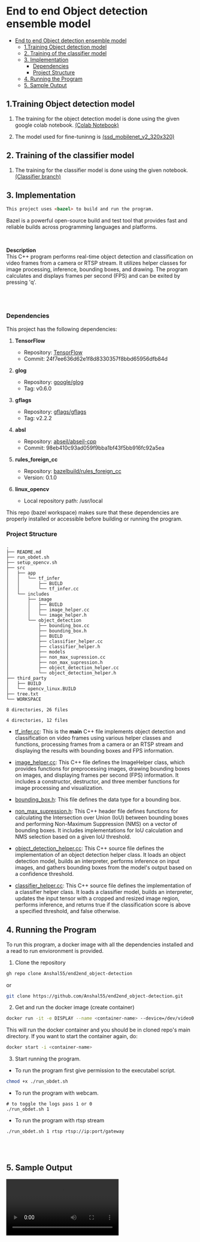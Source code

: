 # End to end Object detection ensemble model

- [End to end Object detection ensemble model](#end-to-end-object-detection-ensemble-model)
  - [1.Training Object detection model](#1training-object-detection-model)
  - [2. Training of the classifier model](#2-training-of-the-classifier-model)
  - [3. Implementation](#3-implementation)
    - [Dependencies](#dependencies)
    - [Project Structure](#project-structure)
  - [4. Running the Program](#4-running-the-program)
  - [5. Sample Output](#5-sample-output)


## 1.Training Object detection model

1. The training for the object detection model is done using the given google colab notebook.
[(Colab Notebook)](https://colab.research.google.com/drive/1385gzOBLpz42vPndwaIwsElxLOa19Kj7?usp=sharing)

2. The model used for fine-tuninng is [(ssd_mobilenet_v2_320x320)](http://download.tensorflow.org/models/object_detection/tf2/20200711/ssd_mobilenet_v2_320x320_coco17_tpu-8.tar.gz)


## 2. Training of the classifier model
1. The training for the classifier model is done using the given notebook.
[(Classifier branch)](https://github.com/Anshal55/end2end_object-detection/tree/classifier_train)
## 3. Implementation
```md
This project uses <bazel> to build and run the program.
```
Bazel is a powerful open-source build and test tool that provides fast and reliable builds across programming languages and platforms. 

<br>

<b>Description</b><br>
This C++ program performs real-time object detection and classification on video frames from a camera or RTSP stream. It utilizes helper classes for image processing, inference, bounding boxes, and drawing. The program calculates and displays frames per second (FPS) and can be exited by pressing 'q'.

<br>
<br>

### Dependencies

This project has the following dependencies:

1. **TensorFlow**
   - Repository: [TensorFlow](https://github.com/tensorflow/tensorflow)
   - Commit: 24f7ee636d62e1f8d8330357f8bbd65956dfb84d

2. **glog**
   - Repository: [google/glog](https://github.com/google/glog)
   - Tag: v0.6.0

3. **gflags**
   - Repository: [gflags/gflags](https://github.com/gflags/gflags)
   - Tag: v2.2.2

4. **absl**
   - Repository: [abseil/abseil-cpp](https://github.com/abseil/abseil-cpp)
   - Commit: 98eb410c93ad059f9bba1bf43f5bb916fc92a5ea

5. **rules_foreign_cc**
    - Repository: [bazelbuild/rules_foreign_cc](https://github.com/bazelbuild/rules_foreign_cc/archive/0.1.0.zip)
    - Version: 0.1.0

6. **linux_opencv**
    - Local repository path: /usr/local

This repo (bazel workspace) makes sure that these dependencies are properly installed or accessible before building or running the program.

### Project Structure

```
.
├── README.md
├── run_obdet.sh
├── setup_opencv.sh
├── src
│   ├── app
│   │   └── tf_infer
│   │       ├── BUILD
│   │       └── tf_infer.cc
│   └── includes
│       ├── image
│       │   ├── BUILD
│       │   ├── image_helper.cc
│       │   └── image_helper.h
│       └── object_detection
│           ├── bounding_box.cc
│           ├── bounding_box.h
│           ├── BUILD
│           ├── classifier_helper.cc
│           ├── classifier_helper.h
│           ├── models
│           ├── non_max_supression.cc
│           ├── non_max_supression.h
│           ├── object_detection_helper.cc
│           └── object_detection_helper.h
├── third_party
│   ├── BUILD
│   └── opencv_linux.BUILD
├── tree.txt
└── WORKSPACE

8 directories, 26 files

4 directories, 12 files
```

- [tf_infer.cc](src/app/tf_infer/tf_infer.cc):
This is the <b>main</b> C++ file implements object detection and classification on video frames using various helper classes and functions, processing frames from a camera or an RTSP stream and displaying the results with bounding boxes and FPS information.

- [image_helper.cc](src/includes/image/image_helper.cc): 
This C++ file defines the ImageHelper class, which provides functions for preprocessing images, drawing bounding boxes on images, and displaying frames per second (FPS) information. It includes a constructor, destructor, and three member functions for image processing and visualization.

- [bounding_box.h](src/includes/object_detection/bounding_box.h):
This file defines the data type for a bounding box.

- [non_max_supression.h](src/includes/object_detection/non_max_supression.h):
This C++ header file defines functions for calculating the Intersection over Union (IoU) between bounding boxes and performing Non-Maximum Suppression (NMS) on a vector of bounding boxes. It includes implementations for IoU calculation and NMS selection based on a given IoU threshold.

- [object_detection_helper.cc](src/includes/object_detection/object_detection_helper.cc):
This C++ source file defines the implementation of an object detection helper class. It loads an object detection model, builds an interpreter, performs inference on input images, and gathers bounding boxes from the model's output based on a confidence threshold.

- [classifier_helper.cc](src/includes/object_detection/classifier_helper.cc):
This C++ source file defines the implementation of a classifier helper class. It loads a classifier model, builds an interpreter, updates the input tensor with a cropped and resized image region, performs inference, and returns true if the classification score is above a specified threshold, and false otherwise.

## 4. Running the Program
To run this program, a docker image with all the dependencies installed and a read to run envioronment is provided.

1. Clone the repository
```sh
gh repo clone Anshal55/end2end_object-detection
```

or

```sh
git clone https://github.com/Anshal55/end2end_object-detection.git
```

2. Get and run the docker image (create container)
```sh
docker run -it -e DISPLAY --name <container-name> --device=/dev/video0:/dev/video0 --net=host --privileged -v /home/<user-name>:/home/<user-name> -v /tmp/.X11-unix:/tmp/.X11-unix -w <path/to/the/cloned/repo> anshal888/bazel_objdet:180623
```
This will run the docker container and you should be in cloned repo's main directory.
If you want to start the container again, do:
```sh
docker start -i <container-name>
```

3. Start running the program.
- To run the program first give permission to the executabel script.
```sh
chmod +x ./run_obdet.sh
```

- To run the program with webcam.
```
# to toggle the logs pass 1 or 0
./run_obdet.sh 1
```

- To run the program with rtsp stream
```
./run_obdet.sh 1 rtsp rtsp://ip:port/gateway
```
<br>
<br>

## 5. Sample Output
<video src="./demo/obj-det-demo.mp4" controls>
  Your browser does not support the video tag.
</video>


